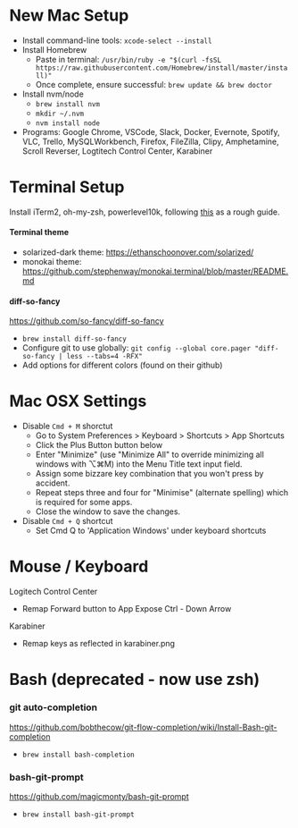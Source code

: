 # New Mac Setup

- Install command-line tools: `xcode-select --install`
- Install Homebrew
  - Paste in terminal:
    `/usr/bin/ruby -e "$(curl -fsSL https://raw.githubusercontent.com/Homebrew/install/master/install)"`
  - Once complete, ensure successful: `brew update && brew doctor`
- Install nvm/node
  - `brew install nvm`
  - `mkdir ~/.nvm`
  - `nvm install node`
- Programs: Google Chrome, VSCode, Slack, Docker, Evernote, Spotify, VLC, Trello, MySQLWorkbench, Firefox, FileZilla, Clipy, Amphetamine, Scroll Reverser, Logtitech Control Center, Karabiner

# Terminal Setup

Install iTerm2, oh-my-zsh, powerlevel10k, following [this](https://github.com/pugengineer/iTerm2-ohmyzsh-powerlevel9k) as a rough guide.


#### Terminal theme

- solarized-dark theme: https://ethanschoonover.com/solarized/
- monokai theme: https://github.com/stephenway/monokai.terminal/blob/master/README.md

#### diff-so-fancy

https://github.com/so-fancy/diff-so-fancy

- `brew install diff-so-fancy`
- Configure git to use globally: `git config --global core.pager "diff-so-fancy | less --tabs=4 -RFX"`
- Add options for different colors (found on their github)

# Mac OSX Settings

- Disable `Cmd + M` shorctut
  - Go to System Preferences > Keyboard > Shortcuts > App Shortcuts
  - Click the Plus Button button below
  - Enter "Minimize" (use "Minimize All" to override minimizing all windows with ⌥⌘M) into the Menu Title text input field.
  - Assign some bizzare key combination that you won't press by accident.
  - Repeat steps three and four for "Minimise" (alternate spelling) which is required for some apps.
  - Close the window to save the changes.
- Disable `Cmd + Q` shortcut
  - Set Cmd Q to 'Application Windows' under keyboard shortcuts

# Mouse / Keyboard

Logitech Control Center

- Remap Forward button to App Expose Ctrl - Down Arrow

Karabiner

- Remap keys as reflected in karabiner.png

# Bash (deprecated - now use zsh)

### git auto-completion

https://github.com/bobthecow/git-flow-completion/wiki/Install-Bash-git-completion

- `brew install bash-completion`

### bash-git-prompt

https://github.com/magicmonty/bash-git-prompt

- `brew install bash-git-prompt`

